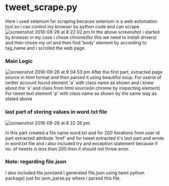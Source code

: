 # tweet_scrape.py
Here i used selenium for scraping because selenium is a web automation tool so i can control my browser by python code and can scrape
![screenshot 2018-09-26 at 8 22 02 pm](https://user-images.githubusercontent.com/35501699/46089543-5fd3b800-c1cc-11e8-9d00-4a5e4886ce9c.png)
In the above screenshot i started by browser in my case i chose chrome(for this we need to install drivers) and then chose my url and then find 'body' element by according to tag_name and i scrolled the web page.
### Main Logic
![screenshot 2018-09-26 at 9 04 53 pm](https://user-images.githubusercontent.com/35501699/46091321-3583f980-c1d0-11e8-8e3e-3182f14f7799.png)
After the first part, extracted page source in html format and then parsed it using beautiful soup.
For userid of twitter account found element 'a' with class name as shown and i knew about the 'a' and class from html source(in chrome by inspecting element)
For tweet text element 'p' with class name as shown by the same way as stated above
### last part of storing values in word.txt file
![screenshot 2018-09-26 at 8 22 26 pm](https://user-images.githubusercontent.com/35501699/46092847-674a8f80-c1d3-11e8-84f5-045ad0cb2f3a.png)
    
In this part created a file name word.txt and for 200 iterations from user id part extracted attribute 'href' and for tweet extracted it's text part and wrote in word.txt file and i also included try and exception statement because if no. of tweets is less than 200 then it should not throw error.

### Note: regarding file.json
I also included file.json(and i generated file.json using twint python package) just for json_parse.py where i parsed this file.
